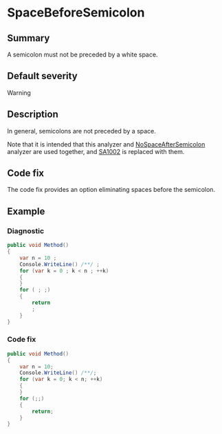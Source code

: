 # SpaceBeforeSemicolon

## Summary

A semicolon must not be preceded by a white space.

## Default severity

Warning

## Description

In general, semicolons are not preceded by a space.

Note that it is intended that this analyzer and
[NoSpaceAfterSemicolon](NoSpaceAfterSemicolon.md)
analyzer are used together, and [SA1002][sa1002] is replaced with them.

## Code fix

The code fix provides an option eliminating spaces before the semicolon.

## Example

### Diagnostic

```csharp
public void Method()
{
    var n = 10 ;
    Console.WriteLine() /**/ ;
    for (var k = 0 ; k < n ; ++k)
    {
    }
    for ( ; ;)
    {
        return
        ;
    }
}
```

### Code fix

```csharp
public void Method()
{
    var n = 10;
    Console.WriteLine() /**/;
    for (var k = 0; k < n; ++k)
    {
    }
    for (;;)
    {
        return;
    }
}
```

[sa1002]:
  https://github.com/DotNetAnalyzers/StyleCopAnalyzers/blob/master/documentation/SA1002.md
